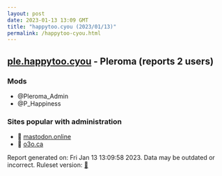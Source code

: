```yaml
---
layout: post
date: 2023-01-13 13:09 GMT
title: "happytoo.cyou (2023/01/13)"
permalink: /happytoo-cyou.html
---
```


## [ple.happytoo.cyou](https://ple.happytoo.cyou) - Pleroma (reports 2 users)

### Mods
 * @Pleroma_Admin
 * @P_Happiness

### Sites popular with administration

* 🐘 [mastodon.online](/mastodon-online.html)
* 🐘 [o3o.ca](/o3o-ca.html)

Report generated on: Fri Jan 13 13:09:58 2023. Data may be outdated or incorrect.
Ruleset version: [🧁](/version-cupcake)
